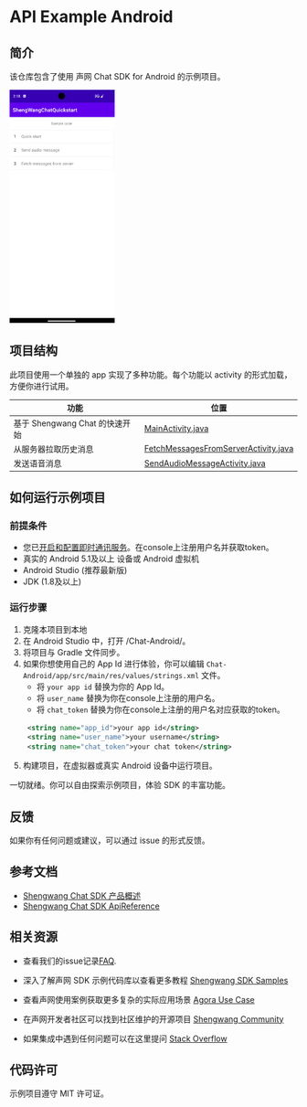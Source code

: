 # API Example Android

## 简介

该仓库包含了使用 声网 Chat SDK for Android 的示例项目。

<img src="image/android_api_example_functions.png" style="zoom:50%;" />

## 项目结构

此项目使用一个单独的 app 实现了多种功能。每个功能以 activity 的形式加载，方便你进行试用。

| 功能                                             | 位置                                                                                                                    |
| ------------------------------------------------ | ----------------------------------------------------------------------------------------------------------------------- |
| 基于 Shengwang Chat 的快速开始                                    | [MainActivity.java](https://github.com/Shengwang-Lab/Shengwang-Chat-API-Examples/blob/main/Chat-Android/app/src/main/java/io/agora/agorachatquickstart/MainActivity.java)                  |
| 从服务器拉取历史消息                               | [FetchMessagesFromServerActivity.java](https://github.com/Shengwang-Lab/Shengwang-Chat-API-Examples/blob/main/Chat-Android/app/src/main/java/io/agora/agorachatquickstart/FetchMessagesFromServerActivity.java)                  |
| 发送语音消息                                     | [SendAudioMessageActivity.java](https://github.com/Shengwang-Lab/Shengwang-Chat-API-Examples/blob/main/Chat-Android/app/src/main/java/io/agora/agorachatquickstart/SendAudioMessageActivity.java)                  |


## 如何运行示例项目

### 前提条件
- 您已[开启和配置即时通讯服务](https://im.shengwang.cn/docs/sdk/android/enable_im.html)。在console上注册用户名并获取token。
- 真实的 Android 5.1及以上 设备或 Android 虚拟机
- Android Studio (推荐最新版)
- JDK (1.8及以上)

### 运行步骤

1. 克隆本项目到本地
2. 在 Android Studio 中，打开 /Chat-Android/。
3. 将项目与 Gradle 文件同步。
4. 如果你想使用自己的 App Id 进行体验，你可以编辑 `Chat-Android/app/src/main/res/values/strings.xml` 文件。
   - 将 `your app id` 替换为你的 App Id。
   - 将 `user_name` 替换为你在console上注册的用户名。
   - 将 `chat_token` 替换为你在console上注册的用户名对应获取的token。
   ``` xml
    <string name="app_id">your app id</string>
    <string name="user_name">your username</string>
    <string name="chat_token">your chat token</string>
   ```
5. 构建项目，在虚拟器或真实 Android 设备中运行项目。

一切就绪。你可以自由探索示例项目，体验 SDK 的丰富功能。

## 反馈

如果你有任何问题或建议，可以通过 issue 的形式反馈。

## 参考文档

- [Shengwang Chat SDK 产品概述](https://im.shengwang.cn/docs/sdk/android/document_index.html)
- [Shengwang Chat SDK ApiReference](https://im.shengwang.cn/sdkdocs/chat1.x/android/annotated.html)

## 相关资源

- 查看我们的issue记录[FAQ](https://doc.shengwang.cn/faq/list).

- 深入了解声网 SDK 示例代码库以查看更多教程 [Shengwang SDK Samples](https://github.com/Shengwang-Lab)

- 查看声网使用案例获取更多复杂的实际应用场景 [Agora Use Case](https://github.com/AgoraIO-usecase)

- 在声网开发者社区可以找到社区维护的开源项目 [Shengwang Community](https://github.com/Shengwang-Lab)

- 如果集成中遇到任何问题可以在这里提问 [Stack Overflow](https://stackoverflow.com/questions/tagged/agora.io)

## 代码许可

示例项目遵守 MIT 许可证。

